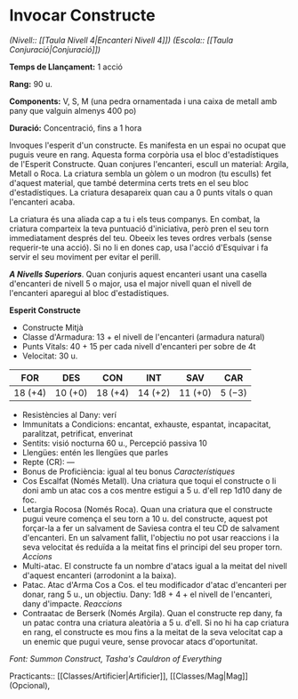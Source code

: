 # Invocar Constructe

*(Nivell:: [[Taula Nivell 4|Encanteri Nivell 4]]) (Escola:: [[Taula Conjuració|Conjuració]])*

**Temps de Llançament:** 1 acció

**Rang:** 90 u.

**Components:** V, S, M (una pedra ornamentada i una caixa de metall amb pany que valguin almenys 400 po)

**Duració:** Concentració, fins a 1 hora

Invoques l'esperit d'un constructe. Es manifesta en un espai no ocupat que puguis veure en rang. Aquesta forma corpòria usa el bloc d'estadístiques de l'Esperit Constructe. Quan conjures l'encanteri, escull un material: Argila, Metall o Roca. La criatura sembla un gòlem o un modron (tu esculls) fet d'aquest material, que també determina certs trets en el seu bloc d'estadístiques. La criatura desapareix quan cau a 0 punts vitals o quan l'encanteri acaba.

La criatura és una aliada cap a tu i els teus companys. En combat, la criatura comparteix la teva puntuació d'iniciativa, però pren el seu torn immediatament després del teu. Obeeix les teves ordres verbals (sense requerir-te una acció). Si no li en dones cap, usa l'acció d'Esquivar i fa servir el seu moviment per evitar el perill.

***A Nivells Superiors***. Quan conjuris aquest encanteri usant una casella d'encanteri de nivell 5 o major, usa el major nivell quan el nivell de l'encanteri aparegui al bloc d'estadístiques.


**Esperit Constructe**
- Constructe Mitjà
- Classe d'Armadura: 13 + el nivell de l'encanteri (armadura natural)
- Punts Vitals: 40 + 15 per cada nivell d'encanteri per sobre de 4t
- Velocitat: 30 u.

| FOR | DES | CON | INT | SAV | CAR |
| ---- | ---- | ---- | ---- | ---- | ---- |
| 18 (+4) | 10 (+0) | 18 (+4) | 14 (+2) | 11 (+0) | 5 (−3) |
- Resistències al Dany: verí
- Immunitats a Condicions: encantat, exhauste, espantat, incapacitat, paralitzat, petrificat, enverinat
- Sentits: visió nocturna 60 u., Percepció passiva 10
- Llengües: entén les llengües que parles
- Repte (CR): —
- Bonus de Proficiència: igual al teu bonus
*Característiques*
- Cos Escalfat (Només Metall). Una criatura que toqui el constructe o li doni amb un atac cos a cos mentre estigui a 5 u. d'ell rep 1d10 dany de foc.
- Letargia Rocosa (Només Roca). Quan una criatura que el constructe pugui veure comença el seu torn a 10 u. del constructe, aquest pot forçar-la a fer un salvament de Saviesa contra el teu CD de salvament d'encanteri. En un salvament fallit, l'objectiu no pot usar reaccions i la seva velocitat és reduïda a la meitat fins el principi del seu proper torn.
*Accions*
- Multi-atac. El constructe fa un nombre d'atacs igual a la meitat del nivell d'aquest encanteri (arrodonint a la baixa).
- Patac. Atac d'Arma Cos a Cos. el teu modificador d'atac d'encanteri per donar, rang 5 u., un objectiu. Dany: 1d8 + 4 + el nivell de l'encanteri, dany d'impacte.
*Reaccions*
- Contraatac de Berserk (Només Argila). Quan el constructe rep dany, fa un patac contra una criatura aleatòria a 5 u. d'ell. Si no hi ha cap criatura en rang, el constructe es mou fins a la meitat de la seva velocitat cap a un enemic que pugui veure, sense provocar atacs d'oportunitat.


*Font: Summon Construct, Tasha's Cauldron of Everything*



Practicants:: [[Classes/Artificier|Artificier]], [[Classes/Mag|Mag]] (Opcional),